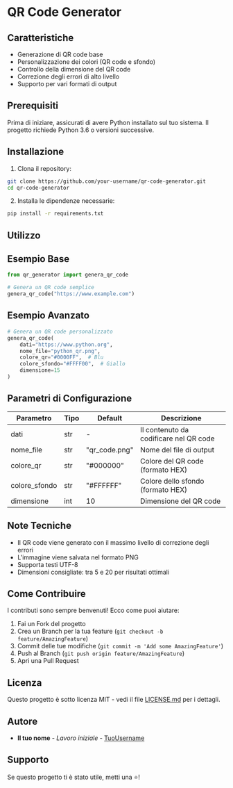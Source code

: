 # QR Code Generator

## Caratteristiche #
- Generazione di QR code base
- Personalizzazione dei colori (QR code e sfondo)
- Controllo della dimensione del QR code
- Correzione degli errori di alto livello
- Supporto per vari formati di output

## Prerequisiti #
Prima di iniziare, assicurati di avere Python installato sul tuo sistema. Il progetto richiede Python 3.6 o versioni successive.

## Installazione #
1. Clona il repository:
```bash
git clone https://github.com/your-username/qr-code-generator.git
cd qr-code-generator
```

2. Installa le dipendenze necessarie:
```bash
pip install -r requirements.txt
```

## Utilizzo #

## Esempio Base #
```python
from qr_generator import genera_qr_code

# Genera un QR code semplice
genera_qr_code("https://www.example.com")
```

## Esempio Avanzato #
```python
# Genera un QR code personalizzato
genera_qr_code(
    dati="https://www.python.org",
    nome_file="python_qr.png",
    colore_qr="#0000FF",  # Blu
    colore_sfondo="#FFFF00",  # Giallo
    dimensione=15
)
```

## Parametri di Configurazione #
| Parametro | Tipo | Default | Descrizione |
|-----------|------|---------|-------------|
| dati | str | - | Il contenuto da codificare nel QR code |
| nome_file | str | "qr_code.png" | Nome del file di output |
| colore_qr | str | "#000000" | Colore del QR code (formato HEX) |
| colore_sfondo | str | "#FFFFFF" | Colore dello sfondo (formato HEX) |
| dimensione | int | 10 | Dimensione del QR code |

## Note Tecniche #
- Il QR code viene generato con il massimo livello di correzione degli errori
- L'immagine viene salvata nel formato PNG
- Supporta testi UTF-8
- Dimensioni consigliate: tra 5 e 20 per risultati ottimali

## Come Contribuire #
I contributi sono sempre benvenuti! Ecco come puoi aiutare:

1. Fai un Fork del progetto
2. Crea un Branch per la tua feature (`git checkout -b feature/AmazingFeature`)
3. Commit delle tue modifiche (`git commit -m 'Add some AmazingFeature'`)
4. Push al Branch (`git push origin feature/AmazingFeature`)
5. Apri una Pull Request

## Licenza #
Questo progetto è sotto licenza MIT - vedi il file [LICENSE.md](LICENSE.md) per i dettagli.

## Autore #
- **Il tuo nome** - *Lavoro iniziale* - [TuoUsername](https://github.com/TuoUsername)

## Supporto #
Se questo progetto ti è stato utile, metti una ⭐️!
